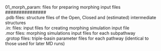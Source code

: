 01_morph_param: files for preparing morphing input files   
###############  
.pdb files: structure files of the Open, Closed and (estimated) intermediate structures  
.in: files: input files for creating morphing simulation input file  
.mor files: morphing simulations input files for each subpathway  
.grotop files: triple-basin parameter files for each pathway (identical to those used for later MD runs)  
